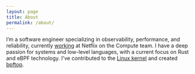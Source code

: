 ```yaml
---
layout: page
title: About
permalink: /about/
---
```


I’m a software engineer specializing in observability, performance, and reliability, currently [working](https://www.linkedin.com/in/josefernandezmn/) at Netflix on the Compute team. I have a deep passion for systems and low-level languages, with a current focus on Rust and eBPF technology. I've contributed to the [Linux kernel](/linux-kernel/) and created [bpftop](/bpftop/).